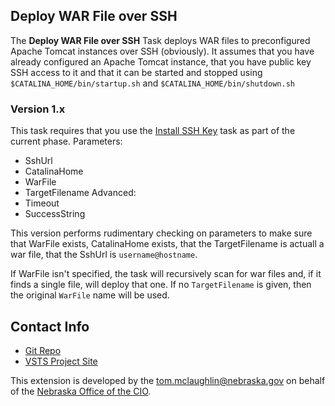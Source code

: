 ## Deploy WAR File over SSH
The **Deploy WAR File over SSH** Task deploys WAR files to preconfigured Apache Tomcat instances over SSH (obviously).  It assumes that you have already configured an Apache Tomcat instance, that you have public key SSH access to it  and that it can be started and stopped using  `$CATALINA_HOME/bin/startup.sh` and `$CATALINA_HOME/bin/shutdown.sh`

### Version 1.x
This task requires that you use the [Install SSH Key](https://docs.microsoft.com/en-us/vsts/pipelines/tasks/utility/install-ssh-key?view=vsts) task as part of the current phase.
Parameters:
* SshUrl
* CatalinaHome
* WarFile
* TargetFilename
Advanced:
* Timeout
* SuccessString 

This version performs rudimentary checking on parameters to make sure that WarFile exists, CatalinaHome exists, that the TargetFilename is actuall a war file, that the SshUrl is `username@hostname`.  

If WarFile isn't specified, the task will recursively scan for war files and, if it finds a single file, will deploy that one.  If no `TargetFilename` is given, then the original `WarFile` name will be used.

## Contact Info
* [Git Repo](https://neocio.visualstudio.com/ocio-vsts-extensions/_git/ocio-vsts-extensions)
* [VSTS Project Site](https://neocio.visualstudio.com/ocio-vsts-extensions)

This extension is developed by the tom.mclaughlin@nebraska.gov on behalf of the [Nebraska Office of the CIO](http://www.cio.nebraska.gov).

